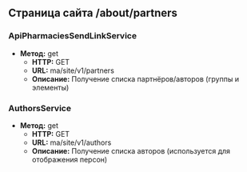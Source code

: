 ## Страница сайта /about/partners

### ApiPharmaciesSendLinkService
- **Метод:** get
  - **HTTP:** GET
  - **URL:** ma/site/v1/partners
  - **Описание:** Получение списка партнёров/авторов (группы и элементы)

### AuthorsService
- **Метод:** get
  - **HTTP:** GET
  - **URL:** ma/site/v1/authors
  - **Описание:** Получение списка авторов (используется для отображения персон)


